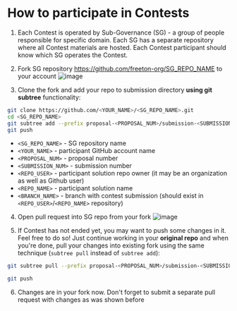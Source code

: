 # How to participate in Contests

1. Each Contest is operated by Sub-Governance (SG) - a group of people responsible for specific domain. Each SG has a separate repository where all Contest materials are hosted. Each Contest participant should know which SG operates the Contest.

2. Fork SG repository https://github.com/freeton-org/SG_REPO_NAME to your account
   ![image](https://user-images.githubusercontent.com/15122233/114208472-30d65980-9966-11eb-800f-bf1a4425e4ca.png)

3. Clone the fork and add your repo to submission directory **using git subtree** functionality:

```sh
git clone https://github.com/<YOUR_NAME>/<SG_REPO_NAME>.git
cd <SG_REPO_NAME>
git subtree add --prefix proposal-<PROPOSAL_NUM>/submission-<SUBMISSION_NUM>/<REPO_NAME> https://github.com/<REPO_USER>/<REPO_NAME>.git <BRANCH_NAME> --squash
git push
```

- `<SG_REPO_NAME>` - SG repository name
- `<YOUR_NAME>` - participant GitHub account name
- `<PROPOSAL_NUM>` - proposal number
- `<SUBMISSION_NUM>` - submission number
- `<REPO_USER>` - participant solution repo owner (it may be an organization as well as Github user)
- `<REPO_NAME>` - participant solution name
- `<BRANCH_NAME>` - branch with contest submission (should exist in `<REPO_USER>`/`<REPO_NAME>` repository)

4. Open pull request into SG repo from your fork
   ![image](https://user-images.githubusercontent.com/15122233/114210462-7ac03f00-9968-11eb-980e-2ac4bafbd5d5.png)

5. If Contest has not ended yet, you may want to push some changes in it. Feel free to do so! Just continue working in your **original repo** and when you're done, pull your changes into existing fork using the same technique (`subtree pull` instead of `subtree add`):

```sh
git subtree pull --prefix proposal-<PROPOSAL_NUM>/submission-<SUBMISSION_NUM>/<REPO_NAME> https://github.com/<REPO_USER>/<REPO_NAME>.git <BRANCH_NAME> --squash

git push
```

6. Changes are in your fork now. Don't forget to submit a separate pull request with changes as was shown before

